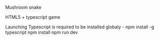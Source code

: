 Mushroom snake

HTML5 + typescript game

Launching
Typescript is required to be installed globaly - npm install -g typescript
npm install
npm run dev